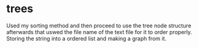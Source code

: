 # trees
Used my sorting method and then proceed to use the tree node structure afterwards that uswed the file name of the text file for it to order properly. 
Storing the string into a ordered list and making a graph from it.
